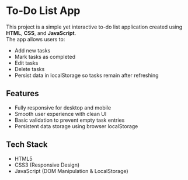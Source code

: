 # To-Do List App

This project is a simple yet interactive to-do list application created using **HTML**, **CSS**, and **JavaScript**.  
The app allows users to:

- Add new tasks
- Mark tasks as completed
- Edit tasks
- Delete tasks
- Persist data in localStorage so tasks remain after refreshing

## Features
- Fully responsive for desktop and mobile
- Smooth user experience with clean UI
- Basic validation to prevent empty task entries
- Persistent data storage using browser localStorage

## Tech Stack
- HTML5
- CSS3 (Responsive Design)
- JavaScript (DOM Manipulation & LocalStorage)
